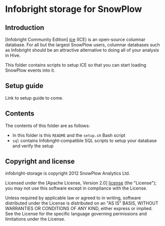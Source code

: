 # Infobright storage for SnowPlow

## Introduction

[Infobright Community Edition] [ice] (ICE) is an open-source columnar database.
For all but the largest SnowPlow users, columnar databases such as Infobright
should be an attractive alternative to doing all of your analysis in Hive.

This folder contains scripts to setup ICE so that you can start loading
SnowPlow events into it.

## Setup guide

Link to setup guide to come.

## Contents

The contents of this folder are as follows:

* In this folder is this `README` and the `setup.sh` Bash script
* `sql` contains Infobright-compatible SQL scripts to setup your database and
  verify the setup

## Copyright and license

infobright-storage is copyright 2012 SnowPlow Analytics Ltd.

Licensed under the [Apache License, Version 2.0] [license] (the "License");
you may not use this software except in compliance with the License.

Unless required by applicable law or agreed to in writing, software
distributed under the License is distributed on an "AS IS" BASIS,
WITHOUT WARRANTIES OR CONDITIONS OF ANY KIND, either express or implied.
See the License for the specific language governing permissions and
limitations under the License.

[ice]: http://www.infobright.org
[license]: http://www.apache.org/licenses/LICENSE-2.0